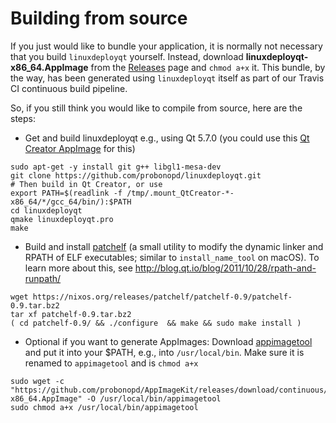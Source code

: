 # Building from source

If you just would like to bundle your application, it is normally not necessary that you build `linuxdeployqt` yourself. Instead, download __linuxdeployqt-x86_64.AppImage__ from the [Releases](https://github.com/probonopd/linuxdeployqt/releases) page and `chmod a+x` it. This bundle, by the way, has been generated using `linuxdeployqt` itself as part of our Travis CI continuous build pipeline.

So, if you still think you would like to compile from source, here are the steps:

* Get and build linuxdeployqt e.g., using Qt 5.7.0 (you could use this [Qt Creator AppImage](https://bintray.com/probono/AppImages/QtCreator#files) for this)

```
sudo apt-get -y install git g++ libgl1-mesa-dev
git clone https://github.com/probonopd/linuxdeployqt.git
# Then build in Qt Creator, or use
export PATH=$(readlink -f /tmp/.mount_QtCreator-*-x86_64/*/gcc_64/bin/):$PATH
cd linuxdeployqt
qmake linuxdeployqt.pro
make
```

* Build and install [patchelf](https://nixos.org/patchelf.html) (a small utility to modify the dynamic linker and RPATH of ELF executables; similar to `install_name_tool` on macOS). To learn more about this, see http://blog.qt.io/blog/2011/10/28/rpath-and-runpath/

```
wget https://nixos.org/releases/patchelf/patchelf-0.9/patchelf-0.9.tar.bz2
tar xf patchelf-0.9.tar.bz2
( cd patchelf-0.9/ && ./configure  && make && sudo make install )
```

* Optional if you want to generate AppImages: Download [appimagetool](https://github.com/probonopd/AppImageKit/releases) and put it into your $PATH, e.g., into `/usr/local/bin`. Make sure it is renamed to `appimagetool` and is `chmod a+x`

```
sudo wget -c "https://github.com/probonopd/AppImageKit/releases/download/continuous/appimagetool-x86_64.AppImage" -O /usr/local/bin/appimagetool
sudo chmod a+x /usr/local/bin/appimagetool
```
